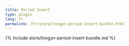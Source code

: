 ```yaml
---
title: Period Insert
type: plugin
lang: fr
permalink: /fr/store/lnngyn-period-insert-bundle.html
---
```


{% include store/lnngyn-period-insert-bundle.md %}
